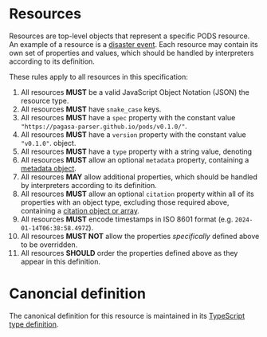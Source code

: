 # Resources

Resources are top-level objects that represent a specific PODS resource.
An example of a resource is a [disaster event](disaster-event/definition.md).
Each resource may contain its own set of properties and values, which should be
handled by interpreters according to its definition.

These rules apply to all resources in this specification:

1. All resources **MUST** be a valid JavaScript Object Notation (JSON)
  the resource type.
2. All resources **MUST** have `snake_case` keys.
3. All resources **MUST** have a `spec` property with the constant value
  `"https://pagasa-parser.github.io/pods/v0.1.0/"`.
4. All resources **MUST** have a `version` property with the constant value
  `"v0.1.0"`.
  object.
5. All resources **MUST** have a `type` property with a string value, denoting
6. All resources **MUST** allow an optional `metadata` property,
   containing a [metadata object](metadata/definition.md).
7. All resources **MAY** allow additional properties, which should be handled by
    interpreters according to its definition.
8. All resources **MUST** allow an optional `citation` property within all of its properties
   with an object type, excluding those required above, containing a
   [citation object or array](citation/definition.md).
9. All resources **MUST** encode timestamps in ISO 8601 format (e.g.
   `2024-01-14T06:38:58.497Z`).
10. All resources **MUST NOT** allow the properties *specifically* defined above
   to be overridden.
11. All resources **SHOULD** order the properties defined above as they appear in
   this definition.

# Canoncial definition
The canonical definition for this resource is maintained in its [TypeScript type
definition]({{repo.url}}/blob/master/typedefs/ResourceBase.ts).